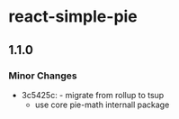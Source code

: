 # react-simple-pie

## 1.1.0

### Minor Changes

- 3c5425c: - migrate from rollup to tsup
  - use core pie-math internall package
